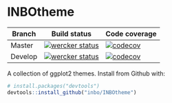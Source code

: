 INBOtheme
=========

| Branch | Build status | Code coverage |
| ------ | ------------ | ------------- |
| Master | [![wercker status](https://app.wercker.com/status/31867a7555c3d4bb6a8ba6c7c9994b27/s/master "wercker status")](https://app.wercker.com/project/byKey/31867a7555c3d4bb6a8ba6c7c9994b27) | [![codecov](https://codecov.io/gh/inbo/INBOtheme/branch/master/graph/badge.svg)](https://codecov.io/gh/inbo/INBOtheme) |
| Develop | [![wercker status](https://app.wercker.com/status/31867a7555c3d4bb6a8ba6c7c9994b27/s/develop "wercker status")](https://app.wercker.com/project/byKey/31867a7555c3d4bb6a8ba6c7c9994b27) | [![codecov](https://codecov.io/gh/inbo/INBOtheme/branch/develop/graph/badge.svg)](https://codecov.io/gh/inbo/INBOtheme) |

A collection of ggplot2 themes. Install from Github with:

```R
# install.packages("devtools")
devtools::install_github("inbo/INBOtheme")
```
